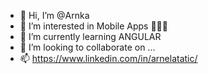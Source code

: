- 👋 Hi, I’m @Arnka
- 👀 I’m interested in Mobile Apps 👩🏻‍💻
- 🌱 I’m currently learning ANGULAR
- 💞️ I’m looking to collaborate on ...
- 📫 https://www.linkedin.com/in/arnelatatic/

<!---
Arnka/Arnka is a ✨ special ✨ repository because its `README.md` (this file) appears on your GitHub profile.
You can click the Preview link to take a look at your changes.
--->
